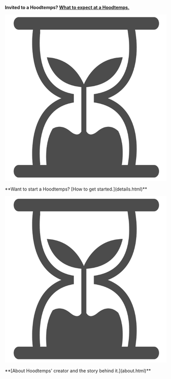 **Invited to a Hoodtemps? [What to expect at a Hoodtemps.](expect.html)**
<p align="center">
<img src="assets/images/en-ca/symbol-no-background.png" class="hoodtempssymbol"/>
</p>
**Want to start a Hoodtemps? [How to get started.](details.html)**
<p align="center">
<img src="assets/images/en-ca/symbol-no-background.png" class="hoodtempssymbol"/>
</p>
**[About Hoodtemps' creator and the story behind it.](about.html)**
<!-- <p align="center">
<img src="assets/images/en-ca/symbol-no-background.png" class="hoodtempssymbol"/>
</p>
[Mission statement.](mission.html)
[Vision statement.](vison.html)
-->
